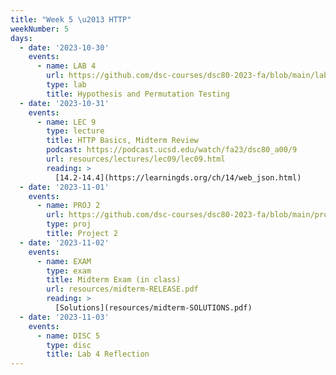 ```yaml
---
title: "Week 5 \u2013 HTTP"
weekNumber: 5
days:
  - date: '2023-10-30'
    events:
      - name: LAB 4
        url: https://github.com/dsc-courses/dsc80-2023-fa/blob/main/labs/lab04/lab.ipynb
        type: lab
        title: Hypothesis and Permutation Testing
  - date: '2023-10-31'
    events:
      - name: LEC 9
        type: lecture
        title: HTTP Basics, Midterm Review
        podcast: https://podcast.ucsd.edu/watch/fa23/dsc80_a00/9
        url: resources/lectures/lec09/lec09.html
        reading: >
          [14.2-14.4](https://learningds.org/ch/14/web_json.html)
  - date: '2023-11-01'
    events:
      - name: PROJ 2
        url: https://github.com/dsc-courses/dsc80-2023-fa/blob/main/projects/02-covid_vax/project.ipynb
        type: proj
        title: Project 2
  - date: '2023-11-02'
    events:
      - name: EXAM
        type: exam
        title: Midterm Exam (in class)
        url: resources/midterm-RELEASE.pdf
        reading: >
          [Solutions](resources/midterm-SOLUTIONS.pdf)
  - date: '2023-11-03'
    events:
      - name: DISC 5
        type: disc
        title: Lab 4 Reflection
---
```

